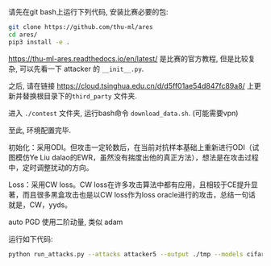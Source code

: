 请先在git bash上运行下列代码, 安装比赛必要的包:

```bash
git clone https://github.com/thu-ml/ares
cd ares/
pip3 install -e .
```

https://thu-ml-ares.readthedocs.io/en/latest/ 是比赛的官方教程, 但是比较复杂, 可以先看一下 attacker 的 `__init__.py`.

之后, 请在链接 https://cloud.tsinghua.edu.cn/d/d5ff01ae54d847fc89a8/ 上更新并替换根目录下的`third_party` 文件夹.

进入 `./contest` 文件夹, 运行bash命令 `download_data.sh`. (可能需要vpn)

至此, 环境配置完毕.


初始化：采用ODI。但攻击一定轮数后，在当前对抗样本基础上重新进行ODI（试图模仿Ye Liu dalao的EWR，虽然没有揣度出他的真正方法），想法是在攻击过程中，定时调整扰动的方向。


Loss：采用CW loss。CW loss在许多攻击算法中都有应用，且相较于CE提升显著，而且很多黑盒攻击也是以CW loss作为loss oracle进行的攻击，总结一句话就是，CW，yyds。

auto PGD 使用二阶动量, 类似 adam

运行如下代码:

```bash
python run_attacks.py --attacks attacker5 --output ./tmp --models cifar10-pgd_at,cifar10-wideresnet_trades,cifar10-feature_scatter,cifar10-robust_overfitting,cifar10-rst,cifar10-fast_at,cifar10-at_he,cifar10-pre_training,cifar10-free_at,cifar10-awp,cifar10-hydra,cifar10-label_smoothing
```


